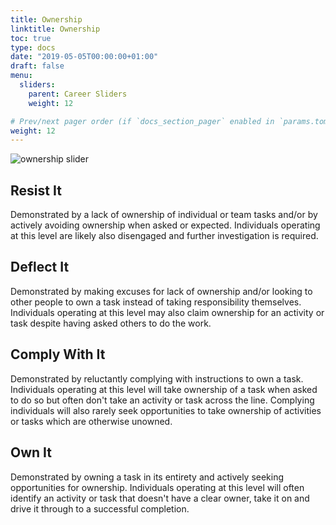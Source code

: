 ```yaml
---
title: Ownership
linktitle: Ownership
toc: true
type: docs
date: "2019-05-05T00:00:00+01:00"
draft: false
menu:
  sliders:
    parent: Career Sliders
    weight: 12

# Prev/next pager order (if `docs_section_pager` enabled in `params.toml`)
weight: 12
---
```


![ownership slider](../ownership-slider.svg)

## Resist It

Demonstrated by a lack of ownership of individual or team tasks and/or by actively avoiding ownership when asked or expected. Individuals operating at this level are likely also disengaged and further investigation is required.

## Deflect It

Demonstrated by making excuses for lack of ownership and/or looking to other people to own a task instead of taking responsibility themselves. Individuals operating at this level may also claim ownership for an activity or task despite having asked others to do the work.

## Comply With It

Demonstrated by reluctantly complying with instructions to own a task. Individuals operating at this level will take ownership of a task when asked to do so but often don't take an activity or task across the line. Complying individuals will also rarely seek opportunities to take ownership of activities or tasks which are otherwise unowned.

## Own It

Demonstrated by owning a task in its entirety and actively seeking opportunities for ownership. Individuals operating at this level will often identify an activity or task that doesn't have a clear owner, take it on and drive it through to a successful completion.
